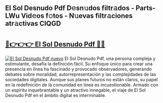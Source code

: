 ## El Sol Desnudo Pdf D𝚎sn𝚞dos filtr𝚊dos - Parts-LWu Vid𝚎os f𝚘tos - N𝚞evas filtr𝚊ciones atr𝚊ctivas ClQGD

# <h2><a href="http://mb14z4.tromn.icu/?c=El+Sol+Desnudo+Pdf">🔗👉👉👉 El Sol Desnudo Pdf 🔗🔗</a></h2>

[![El Sol Desnudo Pdf nuevo](https://i.imgur.com/pEAQMta.gif)](http://mb14z4.tromn.icu/?c=El+Sol+Desnudo+Pdf)
El Sol Desnudo Pdf, una persona compleja y estimulante, desafía la definición fácil. Su enfoque único para crear una presencia en línea ha fascinado y provocado observadores, generando debates sobre moralidad, autorrepresentación y las complejidades de las sociedades digitales. Aunque sus planes futuros no están claros, su papel en la redefinición de la comunidad en línea es incuestionable. Armado con un espíritu inquebrantable y un atractivo innegable, el viaje de El Sol Desnudo Pdf en el ámbito digital es interminable.
